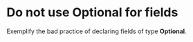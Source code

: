 # Do not use Optional for fields
Exemplify the bad practice of declaring fields of type **Optional**.
